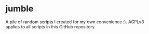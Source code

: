 # jumble
A pile of random scripts I created for my own convenience :). AGPLv3 applies to all scripts in this GitHub repository.

